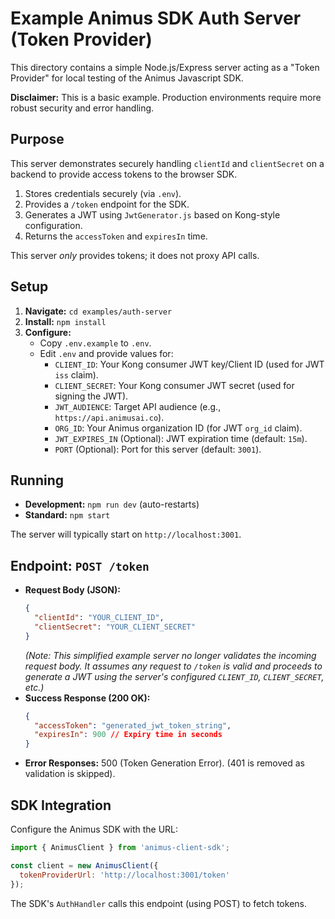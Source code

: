 # Example Animus SDK Auth Server (Token Provider)

This directory contains a simple Node.js/Express server acting as a "Token Provider" for local testing of the Animus Javascript SDK.

**Disclaimer:** This is a basic example. Production environments require more robust security and error handling.

## Purpose

This server demonstrates securely handling `clientId` and `clientSecret` on a backend to provide access tokens to the browser SDK.

1.  Stores credentials securely (via `.env`).
2.  Provides a `/token` endpoint for the SDK.
3.  Generates a JWT using `JwtGenerator.js` based on Kong-style configuration.
4.  Returns the `accessToken` and `expiresIn` time.

This server *only* provides tokens; it does not proxy API calls.

## Setup

1.  **Navigate:** `cd examples/auth-server`
2.  **Install:** `npm install`
3.  **Configure:**
    *   Copy `.env.example` to `.env`.
    *   Edit `.env` and provide values for:
        *   `CLIENT_ID`: Your Kong consumer JWT key/Client ID (used for JWT `iss` claim).
        *   `CLIENT_SECRET`: Your Kong consumer JWT secret (used for signing the JWT).
        *   `JWT_AUDIENCE`: Target API audience (e.g., `https://api.animusai.co`).
        *   `ORG_ID`: Your Animus organization ID (for JWT `org_id` claim).
        *   `JWT_EXPIRES_IN` (Optional): JWT expiration time (default: `15m`).
        *   `PORT` (Optional): Port for this server (default: `3001`).

## Running

*   **Development:** `npm run dev` (auto-restarts)
*   **Standard:** `npm start`

The server will typically start on `http://localhost:3001`.

## Endpoint: `POST /token`

*   **Request Body (JSON):**
    ```json
    {
      "clientId": "YOUR_CLIENT_ID",
      "clientSecret": "YOUR_CLIENT_SECRET"
    }
    ```
    *(Note: This simplified example server no longer validates the incoming request body. It assumes any request to `/token` is valid and proceeds to generate a JWT using the server's configured `CLIENT_ID`, `CLIENT_SECRET`, etc.)*
*   **Success Response (200 OK):**
    ```json
    {
      "accessToken": "generated_jwt_token_string",
      "expiresIn": 900 // Expiry time in seconds
    }
    ```
*   **Error Responses:** 500 (Token Generation Error). (401 is removed as validation is skipped).

## SDK Integration

Configure the Animus SDK with the URL:

```javascript
import { AnimusClient } from 'animus-client-sdk';

const client = new AnimusClient({
  tokenProviderUrl: 'http://localhost:3001/token'
});
```

The SDK's `AuthHandler` calls this endpoint (using POST) to fetch tokens.